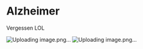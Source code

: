 # Alzheimer
Vergessen                                          LOL



![Uploading image.png…]()
![Uploading image.png…]()
